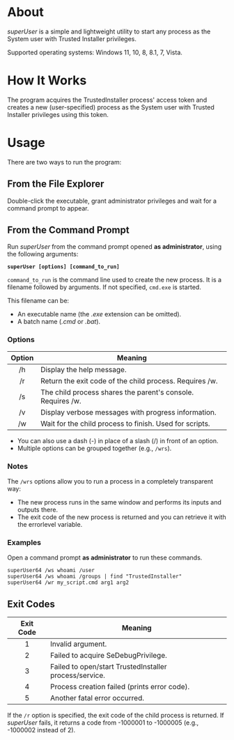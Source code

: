 # About
_superUser_ is a simple and lightweight utility to start any process as the System user with Trusted Installer privileges.

Supported operating systems: Windows 11, 10, 8, 8.1, 7, Vista.

# How It Works
The program acquires the TrustedInstaller process' access token and creates a new (user-specified) process as the System user with Trusted Installer privileges using this token.

# Usage
There are two ways to run the program:

## From the File Explorer
Double-click the executable, grant administrator privileges and wait for a command prompt to appear.

## From the Command Prompt
Run _superUser_ from the command prompt opened __as administrator__, using the following arguments:

__`superUser [options] [command_to_run]`__


`command_to_run` is the command line used to create the new process. It is a filename followed by arguments. If not specified, `cmd.exe` is started.

This filename can be:
- An executable name (the _.exe_ extension can be omitted).
- A batch name (_.cmd_ or _.bat_).


### Options

| Option |                           Meaning                           |
|:------:|-------------------------------------------------------------|
|   /h   | Display the help message.                                   |
|   /r   | Return the exit code of the child process. Requires /w.     |
|   /s   | The child process shares the parent's console. Requires /w. |
|   /v   | Display verbose messages with progress information.         |
|   /w   | Wait for the child process to finish. Used for scripts.     |

- You can also use a dash (-) in place of a slash (/) in front of an option.
- Multiple options can be grouped together (e.g., `/wrs`).


### Notes

The `/wrs` options allow you to run a process in a completely transparent way:

- The new process runs in the same window and performs its inputs and outputs there.
- The exit code of the new process is returned and you can retrieve it with the errorlevel variable.


### Examples

Open a command prompt __as administrator__ to run these commands.

	superUser64 /ws whoami /user
	superUser64 /ws whoami /groups | find "TrustedInstaller"
	superUser64 /wr my_script.cmd arg1 arg2


## Exit Codes

| Exit Code |                        Meaning                         |
|:---------:|--------------------------------------------------------|
|     1     | Invalid argument.                                      |
|     2     | Failed to acquire SeDebugPrivilege.                    |
|     3     | Failed to open/start TrustedInstaller process/service. |
|     4     | Process creation failed (prints error code).           |
|     5     | Another fatal error occurred.                          |

If the `/r` option is specified, the exit code of the child process is returned.
If _superUser_ fails, it returns a code from -1000001 to -1000005 (e.g., -1000002 instead of 2).
